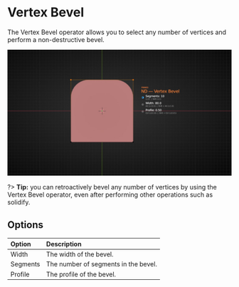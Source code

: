 # Vertex Bevel

The Vertex Bevel operator allows you to select any number of vertices and perform a non-destructive bevel.

![Vertex Bevel Operator](../_media/vertex-bevel-out.jpg ':size=800')

?> **Tip:** you can retroactively bevel any number of vertices by using the Vertex Bevel operator, even after performing other operations such as solidify.

## Options

| Option | Description |
| :------ | :----------- |
| Width | The width of the bevel. |
| Segments | The number of segments in the bevel. |
| Profile | The profile of the bevel. |